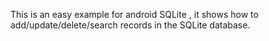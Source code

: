 
This is an easy example for android SQLite , it shows how to add/update/delete/search records in the SQLite database. 

